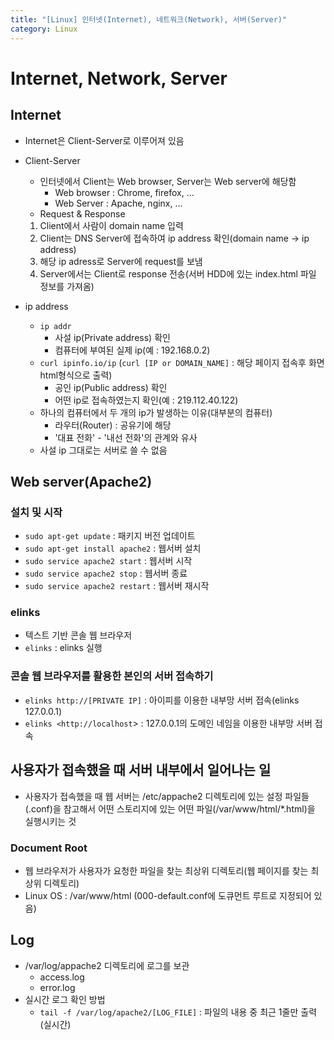 ```yaml
---
title: "[Linux] 인터넷(Internet), 네트워크(Network), 서버(Server)"
category: Linux
---
```


# Internet, Network, Server

## Internet

- Internet은 Client-Server로 이루어져 있음

- Client-Server

    - 인터넷에서 Client는 Web browser, Server는 Web server에 해당함
        - Web browser : Chrome, firefox, ...
        - Web Server : Apache, nginx, ...
    - Request & Response

    1. Client에서 사람이 domain name 입력
    2. Client는 DNS Server에 접속하여 ip address 확인(domain name → ip address)
    3. 해당 ip adress로 Server에 request를 보냄
    4. Server에서는 Client로 response 전송(서버 HDD에 있는 index.html 파일 정보를 가져옴)

- ip address

    - `ip addr`
        - 사설 ip(Private address) 확인
        - 컴퓨터에 부여된 실제 ip(예 : 192.168.0.2)
    - `curl ipinfo.io/ip` (`curl [IP or DOMAIN_NAME]` : 해당 페이지 접속후 화면 html형식으로 출력)
        - 공인 ip(Public address) 확인
        - 어떤 ip로 접속하였는지 확인(예 : 219.112.40.122)
    - 하나의 컴퓨터에서 두 개의 ip가 발생하는 이유(대부분의 컴퓨터)
        - 라우터(Router) : 공유기에 해당
        - '대표 전화' - '내선 전화'의 관계와 유사
    - 사설 ip 그대로는 서버로 쓸 수 없음

## Web server(Apache2)

### 설치 및 시작

- `sudo apt-get update` : 패키지 버전 업데이트
- `sudo apt-get install apache2` : 웹서버 설치
- `sudo service apache2 start` : 웹서버 시작
- `sudo service apache2 stop` : 웹서버 종료
- `sudo service apache2 restart` : 웹서버 재시작

### elinks

- 텍스트 기반 콘솔 웹 브라우저
- `elinks` : elinks 실행

### 콘솔 웹 브라우저를 활용한 본인의 서버 접속하기

- `elinks http://[PRIVATE IP]` : 아이피를 이용한 내부망 서버 접속(elinks 127.0.0.1)
- `elinks <http://localhost`> : 127.0.0.1의 도메인 네임을 이용한 내부망 서버 접속

## 사용자가 접속했을 때 서버 내부에서 일어나는 일

- 사용자가 접속했을 때 웹 서버는 /etc/appache2 디렉토리에 있는 설정 파일들(.conf)을 참고해서 어떤 스토리지에 있는 어떤 파일(/var/www/html/*.html)을 실행시키는 것

### Document Root

- 웹 브라우저가 사용자가 요청한 파일을 찾는 최상위 디렉토리(웹 페이지를 찾는 최상위 디렉토리)
- Linux OS : /var/www/html (000-default.conf에 도큐먼트 루트로 지정되어 있음)

## Log

- /var/log/appache2 디렉토리에 로그를 보관
    - access.log
    - error.log
- 실시간 로그 확인 방법
    - `tail -f /var/log/apache2/[LOG_FILE]` : 파일의 내용 중 최근 1줄만 출력(실시간)